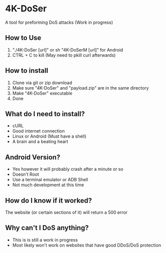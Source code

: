 # 4K-DoSer
A tool for preforming DoS attacks (Work in progress)

## How to Use
1) "./4K-DoSer [url]" or sh "4K-DoSerM [url]" for Android
2) CTRL + C to kill (May need to pkill curl afterwards)

## How to install
1) Clone via git or zip download
2) Make sure "4K-DoSer" and "payload.zip" are in the same directory
3) Make "4K-DoSer" executable
4) Done

## What do I need to install?
+ cURL
+ Good internet connection
+ Linux or Android (Must have a shell)
+ A brain and a beating heart

## Android Version?
+ Yes however it will probably crash after a minute or so
+ Doesn't Root
+ Use a terminal emulator or ADB Shell
+ Not much development at this time

## How do I know if it worked?
The website (or certain sections of it) will return a 500 error

## Why can't I DoS anything?
+ This is is still a work in progress
+ Most likely won't work on websites that have good DDoS/DoS protection
